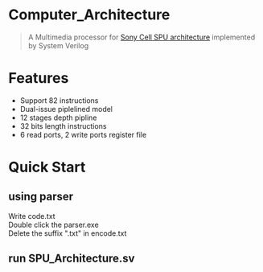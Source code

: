# Computer_Architecture
> A Multimedia processor for [Sony Cell SPU architecture](https://ieeexplore.ieee.org/document/1564346) implemented by System Verilog
>
# Features
- Support 82 instructions
- Dual-issue piplelined model
- 12 stages depth pipline
- 32 bits length instructions
- 6 read ports, 2 write ports register file

# Quick Start

## using parser
Write code.txt<br>
Double click the parser.exe<br>
Delete the suffix ".txt" in encode.txt<br>

## run SPU_Architecture.sv

